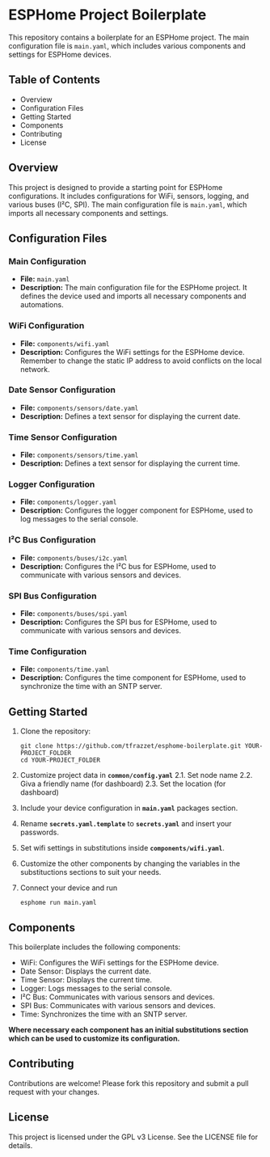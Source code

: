 # ESPHome Project Boilerplate

This repository contains a boilerplate for an ESPHome project. The main configuration file is `main.yaml`, which includes various components and settings for ESPHome devices.

## Table of Contents

- Overview
- Configuration Files
- Getting Started
- Components
- Contributing
- License

## Overview

This project is designed to provide a starting point for ESPHome configurations. It includes configurations for WiFi, sensors, logging, and various buses (I²C, SPI). The main configuration file is `main.yaml`, which imports all necessary components and settings.

## Configuration Files

### Main Configuration

- **File:** `main.yaml`
- **Description:** The main configuration file for the ESPHome project. It defines the device used and imports all necessary components and automations.

### WiFi Configuration

- **File:** `components/wifi.yaml`
- **Description:** Configures the WiFi settings for the ESPHome device. Remember to change the static IP address to avoid conflicts on the local network.

### Date Sensor Configuration

- **File:** `components/sensors/date.yaml`
- **Description:** Defines a text sensor for displaying the current date.

### Time Sensor Configuration

- **File:** `components/sensors/time.yaml`
- **Description:** Defines a text sensor for displaying the current time.

### Logger Configuration

- **File:** `components/logger.yaml`
- **Description:** Configures the logger component for ESPHome, used to log messages to the serial console.

### I²C Bus Configuration

- **File:** `components/buses/i2c.yaml`
- **Description:** Configures the I²C bus for ESPHome, used to communicate with various sensors and devices.

### SPI Bus Configuration

- **File:** `components/buses/spi.yaml`
- **Description:** Configures the SPI bus for ESPHome, used to communicate with various sensors and devices.

### Time Configuration

- **File:** `components/time.yaml`
- **Description:** Configures the time component for ESPHome, used to synchronize the time with an SNTP server.

## Getting Started

1. Clone the repository:
   ```   
   git clone https://github.com/tfrazzet/esphome-boilerplate.git YOUR-PROJECT_FOLDER
   cd YOUR-PROJECT_FOLDER
   ```   
2. Customize project data in **`common/config.yaml`**
2.1. Set node name
2.2. Giva a friendly name (for dashboard)
2.3. Set the location (for dashboard)

3. Include your device configuration in **`main.yaml`** packages section.

4. Rename **`secrets.yaml.template`** to **`secrets.yaml`** and insert your passwords.

5. Set wifi settings in substitutions inside **`components/wifi.yaml`**.

6. Customize the other components by changing the variables in the substituctions sections to suit your needs.

7. Connect your device and run 
   ```
   esphome run main.yaml
   ```

## Components
This boilerplate includes the following components:

* WiFi: Configures the WiFi settings for the ESPHome device.
* Date Sensor: Displays the current date.
* Time Sensor: Displays the current time.
* Logger: Logs messages to the serial console.
* I²C Bus: Communicates with various sensors and devices.
* SPI Bus: Communicates with various sensors and devices.
* Time: Synchronizes the time with an SNTP server.

**Where necessary each component has an initial substitutions section which can be used to customize its configuration.**

## Contributing
Contributions are welcome! Please fork this repository and submit a pull request with your changes.

## License
This project is licensed under the GPL v3 License. See the LICENSE file for details.

